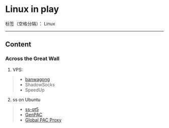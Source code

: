 ﻿# Linux in play

标签（空格分隔）： Linux

---

## Content
### 
### 

### Across the Great Wall
1. VPS:
> * [banwagong](www.banwagong.com)
> * ShadowSocks
> * SpeedUp

2. ss on Ubuntu
> * [ss-qt5](https://github.com/librehat/shadowsocks-qt5/wiki/%E4%BD%BF%E7%94%A8%E6%89%8B%E5%86%8C)
> * [GenPAC](https://github.com/JinnLynn/GenPAC)
> * [Global PAC Proxy](http://blog.csdn.net/strokess/article/details/52015014)


